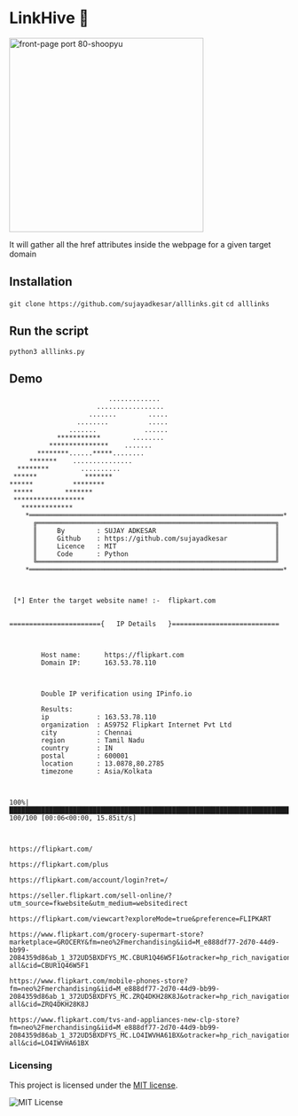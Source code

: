 # LinkHive 💫

<img width="350" height="350" padding-left="50px" alt="front-page port 80-shoopyu" src="https://user-images.githubusercontent.com/95465072/212470344-2c30f10f-6331-4c46-b0b8-d8e2a2be9327.png">


It will gather all the href attributes inside the webpage for a given target domain

## Installation 
```git clone https://github.com/sujayadkesar/alllinks.git```
```cd alllinks```

## Run the script
```python3 alllinks.py```



## Demo 
```
                         .............
                      .................
                    .......        .....
                 ........          .....
               .......            ......
            ***********        ........
          ***************    .......
       ********......*****........
     *******    ...............
  ********        ..........
 ******            *******
******          ********
 *****        *******
 ******************
   *************
    *════════════════════════════════════════════════════════════════*
      ╔════════════════════════════════════════════════════════════╗
      ║     By        : SUJAY ADKESAR                              ║
      ║     Github    : https://github.com/sujayadkesar            ║
      ║     Licence   : MIT                                        ║
      ║     Code      : Python                                     ║
      ╚════════════════════════════════════════════════════════════╝
    *════════════════════════════════════════════════════════════════*



 [*] Enter the target website name! :-  flipkart.com


======================={   IP Details   }===========================



        Host name:      https://flipkart.com
        Domain IP:      163.53.78.110



        Double IP verification using IPinfo.io

        Results:
        ip            : 163.53.78.110
        organization  : AS9752 Flipkart Internet Pvt Ltd
        city          : Chennai
        region        : Tamil Nadu
        country       : IN
        postal        : 600001
        location      : 13.0878,80.2785
        timezone      : Asia/Kolkata



100%|█████████████████████████████████████████████████████████████████████████████████████████████| 100/100 [00:06<00:00, 15.85it/s]



https://flipkart.com/

https://flipkart.com/plus

https://flipkart.com/account/login?ret=/

https://seller.flipkart.com/sell-online/?utm_source=fkwebsite&utm_medium=websitedirect

https://flipkart.com/viewcart?exploreMode=true&preference=FLIPKART

https://www.flipkart.com/grocery-supermart-store?marketplace=GROCERY&fm=neo%2Fmerchandising&iid=M_e888df77-2d70-44d9-bb99-2084359d86ab_1_372UD5BXDFYS_MC.CBUR1Q46W5F1&otracker=hp_rich_navigation_1_1.navigationCard.RICH_NAVIGATION_Grocery_CBUR1Q46W5F1&otracker1=hp_rich_navigation_PINNED_neo%2Fmerchandising_NA_NAV_EXPANDABLE_navigationCard_cc_1_L0_view-all&cid=CBUR1Q46W5F1

https://www.flipkart.com/mobile-phones-store?fm=neo%2Fmerchandising&iid=M_e888df77-2d70-44d9-bb99-2084359d86ab_1_372UD5BXDFYS_MC.ZRQ4DKH28K8J&otracker=hp_rich_navigation_2_1.navigationCard.RICH_NAVIGATION_Mobiles_ZRQ4DKH28K8J&otracker1=hp_rich_navigation_PINNED_neo%2Fmerchandising_NA_NAV_EXPANDABLE_navigationCard_cc_2_L0_view-all&cid=ZRQ4DKH28K8J

https://www.flipkart.com/tvs-and-appliances-new-clp-store?fm=neo%2Fmerchandising&iid=M_e888df77-2d70-44d9-bb99-2084359d86ab_1_372UD5BXDFYS_MC.LO4IWVHA61BX&otracker=hp_rich_navigation_6_1.navigationCard.RICH_NAVIGATION_Appliances_LO4IWVHA61BX&otracker1=hp_rich_navigation_PINNED_neo%2Fmerchandising_NA_NAV_EXPANDABLE_navigationCard_cc_6_L0_view-all&cid=LO4IWVHA61BX
```



### Licensing

This project is licensed under the [MIT license](LICENSE).

![MIT License](https://danielmiessler.com/images/mitlicense.png)
